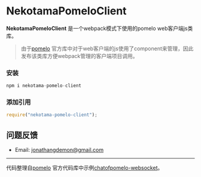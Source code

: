 
# NekotamaPomeloClient

**NekotamaPomeloClient** 是一个webpack模式下使用的pomelo web客户端js类库。 
>由于[pomelo][1]  官方库中对于web客户端的js使用了component来管理，因此发布该类库方便webpack管理的客户端项目调用。

### 安装
``` javascript
npm i nekotama-pomelo-client
```

### 添加引用
``` javascript
require("nekotama-pomelo-client");
```


## 问题反馈
- Email: <jonathangdemon@gmail.com>

----------
代码整理自[pomelo][1]  官方代码库中示例[chatofpomelo-websocket][2]。

  [1]: https://github.com/NetEase/pomelo
  [2]: https://github.com/NetEase/chatofpomelo-websocket/tree/master/web-server/public/js/lib
